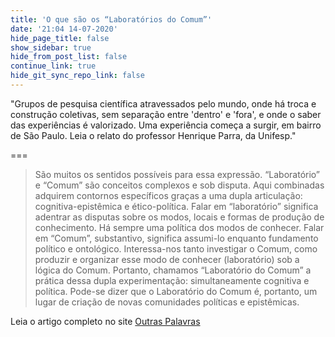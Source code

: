 ```yaml
---
title: 'O que são os “Laboratórios do Comum”'
date: '21:04 14-07-2020'
hide_page_title: false
show_sidebar: true
hide_from_post_list: false
continue_link: true
hide_git_sync_repo_link: false
---
```


"Grupos de pesquisa científica atravessados pelo mundo, onde há troca e construção coletivas, sem separação entre 'dentro' e 'fora', e onde o saber das experiências é valorizado. Uma experiência começa a surgir, em bairro de São Paulo. Leia o relato do professor Henrique Parra, da Unifesp."

===

> São muitos os sentidos possíveis para essa expressão. “Laboratório” e “Comum” são conceitos complexos e sob disputa.
> Aqui combinadas adquirem contornos específicos graças a uma dupla articulação: cognitiva-epistêmica e ético-política.
> Falar em “laboratório” significa adentrar as disputas sobre os modos, locais e formas de produção de conhecimento. Há sempre uma política dos modos de conhecer.
> Falar em “Comum”, substantivo, significa assumi-lo enquanto fundamento político e ontológico. Interessa-nos tanto investigar o Comum, como produzir e organizar esse modo de conhecer (laboratório) sob a lógica do Comum. Portanto, chamamos “Laboratório do Comum” a prática dessa dupla experimentação: simultaneamente cognitiva e política. Pode-se dizer que o Laboratório do Comum é, portanto, um lugar de criação de novas comunidades políticas e epistêmicas.

Leia o artigo completo no site [Outras Palavras](https://outraspalavras.net/cidadesemtranse/o-que-sao-os-laboratorios-do-comum/)
